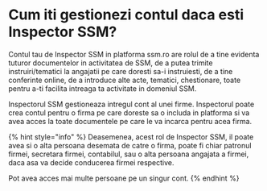 # Cum iti gestionezi contul daca esti Inspector SSM?

Contul tau de  Inspector SSM in platforma ssm.ro are rolul de a tine evidenta tuturor documentelor in activitatea de SSM,  de a putea trimite instruiri/tematici la angajatii pe care doresti sa-i instruiesti, de a tine conferinte online, de a introduce alte acte, tematici, chestionare, toate pentru a-ti facilita intreaga ta activitate in domeniul SSM. 

Inspectorul SSM gestioneaza intregul cont al unei firme. Inspectorul poate crea contul pentru o firma pe care doreste sa o includa in platforma si va avea acces la toate documentele pe care le va incarca pentru acea firma. 



{% hint style="info" %}
Deasemenea, acest rol de Inspector SSM, il poate avea si o alta persoana desemata de catre o firma, poate fi chiar patronul firmei, secretara firmei, contabilul, sau o alta persoana angajata a firmei, daca asa va decide conducerea firmei respective. 

Pot avea acces mai multe persoane pe un singur cont.
{% endhint %}

 





  

